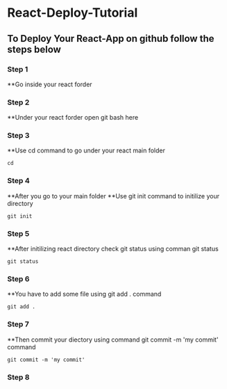 # React-Deploy-Tutorial

## To Deploy Your React-App on github follow the steps below

### Step 1
**Go inside your react forder

### Step 2
**Under your react forder open git bash here

### Step 3
**Use cd command to go under your react main folder

```
cd
```

### Step 4
**After you go to your main folder 
**Use git init command to initilize your directory
```
git init
```

### Step 5
**After initilizing react directory check git status using comman git status
```
git status
```

### Step 6 
**You have to add some file using git add . command
```
git add .
```

### Step 7
**Then commit your diectory using command git commit -m 'my commit' command
```
git commit -m 'my commit'
```

### Step 8


